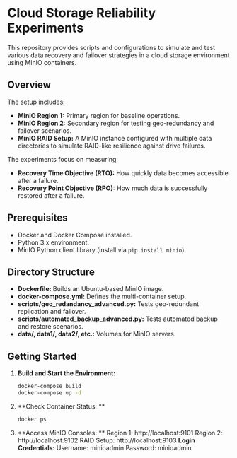 # Cloud Storage Reliability Experiments

This repository provides scripts and configurations to simulate and test various data recovery and failover strategies in a cloud storage environment using MinIO containers.

## Overview

The setup includes:
- **MinIO Region 1:** Primary region for baseline operations.
- **MinIO Region 2:** Secondary region for testing geo-redundancy and failover scenarios.
- **MinIO RAID Setup:** A MinIO instance configured with multiple data directories to simulate RAID-like resilience against drive failures.

The experiments focus on measuring:
- **Recovery Time Objective (RTO):** How quickly data becomes accessible after a failure.
- **Recovery Point Objective (RPO):** How much data is successfully restored after a failure.

## Prerequisites

- Docker and Docker Compose installed.
- Python 3.x environment.
- MinIO Python client library (install via `pip install minio`).

## Directory Structure

- **Dockerfile:** Builds an Ubuntu-based MinIO image.
- **docker-compose.yml:** Defines the multi-container setup.
- **scripts/geo_redandancy_advanced.py:** Tests geo-redundant replication and failover.
- **scripts/automated_backup_advanced.py:** Tests automated backup and restore scenarios.
- **data/, data1/, data2/, etc.:** Volumes for MinIO servers.

## Getting Started

1. **Build and Start the Environment:**
   ```bash
   docker-compose build
   docker-compose up -d

2. **Check Container Status: **
   ```bash
   docker ps
3. **Access MinIO Consoles: **
   Region 1: http://localhost:9101
   Region 2: http://localhost:9102
   RAID Setup: http://localhost:9103
   **Login Credentials:**
      Username: minioadmin
      Password: minioadmin
